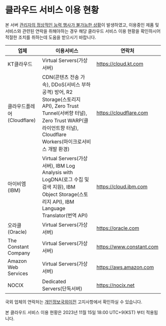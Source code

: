 # 클라우드 서비스 이용 현황

본 서버 [관리자의 정상적인 능력 행사가 불가능한 상황](site_extended_description.md)이 발생하였고, 이용중인 제품 및 서비스와 관련된 연락을 취해야하는 경우 해당 클라우드 서비스 이용 현황을 확인하시어 적절한 조치를 취하는데 도움을 받으시기 바랍니다.

|업체|이용서비스|연락처|
|---|---|---|
|KT클라우드|Virtual Servers(가상서버)|https://cloud.kt.com|
|클라우드플레어(Cloudflare)|CDN(콘텐츠 전송 가속), DDoS(서비스 부하 공격) 방어, R2 Storage(스토리지 API), Zero Trust Tunnel(서버향 터널), Zero Trust WARP(클라이언트향 터널), Cloudflare Workers(마이크로서비스 개발 환경)|https://cloudflare.com|
|아이비엠(IBM)|Virtual Servers(가상서버), IBM Log Analysis with LogDNA(로그 수집 및 검색 지원), IBM Object Storage(스토리지 API), IBM Language Translator(번역 API)|https://cloud.ibm.com|
|오라클(Oracle)|Virtual Servers(가상서버)|https://oracle.com|
|The Constant Company|Virtual Servers(가상서버)|https://www.constant.com|
|Amazon Web Services|Virtual Servers(가상서버)|https://aws.amazon.com|
|NOCIX|Dedicated Servers(단독서버)|https://nocix.net|

국외 업체의 연락처는 [개인정보국외이전](hosting_locations.md) 고지사항에서 확인하실 수 있습니다.

본 클라우드 서비스 이용 현황은 2023년 11월 15일 18:00 UTC+9(KST) 부터 적용됩니다.
